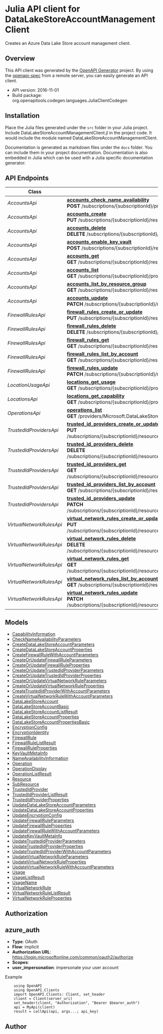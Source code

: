 # Julia API client for DataLakeStoreAccountManagementClient

Creates an Azure Data Lake Store account management client.

## Overview
This API client was generated by the [OpenAPI Generator](https://openapi-generator.tech) project.  By using the [openapi-spec](https://openapis.org) from a remote server, you can easily generate an API client.

- API version: 2016-11-01
- Build package: org.openapitools.codegen.languages.JuliaClientCodegen


## Installation
Place the Julia files generated under the `src` folder in your Julia project. Include DataLakeStoreAccountManagementClient.jl in the project code.
It would include the module named DataLakeStoreAccountManagementClient.

Documentation is generated as markdown files under the `docs` folder. You can include them in your project documentation.
Documentation is also embedded in Julia which can be used with a Julia specific documentation generator.

## API Endpoints

Class | Method
------------ | -------------
*AccountsApi* | [**accounts_check_name_availability**](docs/AccountsApi.md#accounts_check_name_availability)<br/>**POST** /subscriptions/{subscriptionId}/providers/Microsoft.DataLakeStore/locations/{location}/checkNameAvailability<br/>
*AccountsApi* | [**accounts_create**](docs/AccountsApi.md#accounts_create)<br/>**PUT** /subscriptions/{subscriptionId}/resourceGroups/{resourceGroupName}/providers/Microsoft.DataLakeStore/accounts/{accountName}<br/>
*AccountsApi* | [**accounts_delete**](docs/AccountsApi.md#accounts_delete)<br/>**DELETE** /subscriptions/{subscriptionId}/resourceGroups/{resourceGroupName}/providers/Microsoft.DataLakeStore/accounts/{accountName}<br/>
*AccountsApi* | [**accounts_enable_key_vault**](docs/AccountsApi.md#accounts_enable_key_vault)<br/>**POST** /subscriptions/{subscriptionId}/resourceGroups/{resourceGroupName}/providers/Microsoft.DataLakeStore/accounts/{accountName}/enableKeyVault<br/>
*AccountsApi* | [**accounts_get**](docs/AccountsApi.md#accounts_get)<br/>**GET** /subscriptions/{subscriptionId}/resourceGroups/{resourceGroupName}/providers/Microsoft.DataLakeStore/accounts/{accountName}<br/>
*AccountsApi* | [**accounts_list**](docs/AccountsApi.md#accounts_list)<br/>**GET** /subscriptions/{subscriptionId}/providers/Microsoft.DataLakeStore/accounts<br/>
*AccountsApi* | [**accounts_list_by_resource_group**](docs/AccountsApi.md#accounts_list_by_resource_group)<br/>**GET** /subscriptions/{subscriptionId}/resourceGroups/{resourceGroupName}/providers/Microsoft.DataLakeStore/accounts<br/>
*AccountsApi* | [**accounts_update**](docs/AccountsApi.md#accounts_update)<br/>**PATCH** /subscriptions/{subscriptionId}/resourceGroups/{resourceGroupName}/providers/Microsoft.DataLakeStore/accounts/{accountName}<br/>
*FirewallRulesApi* | [**firewall_rules_create_or_update**](docs/FirewallRulesApi.md#firewall_rules_create_or_update)<br/>**PUT** /subscriptions/{subscriptionId}/resourceGroups/{resourceGroupName}/providers/Microsoft.DataLakeStore/accounts/{accountName}/firewallRules/{firewallRuleName}<br/>
*FirewallRulesApi* | [**firewall_rules_delete**](docs/FirewallRulesApi.md#firewall_rules_delete)<br/>**DELETE** /subscriptions/{subscriptionId}/resourceGroups/{resourceGroupName}/providers/Microsoft.DataLakeStore/accounts/{accountName}/firewallRules/{firewallRuleName}<br/>
*FirewallRulesApi* | [**firewall_rules_get**](docs/FirewallRulesApi.md#firewall_rules_get)<br/>**GET** /subscriptions/{subscriptionId}/resourceGroups/{resourceGroupName}/providers/Microsoft.DataLakeStore/accounts/{accountName}/firewallRules/{firewallRuleName}<br/>
*FirewallRulesApi* | [**firewall_rules_list_by_account**](docs/FirewallRulesApi.md#firewall_rules_list_by_account)<br/>**GET** /subscriptions/{subscriptionId}/resourceGroups/{resourceGroupName}/providers/Microsoft.DataLakeStore/accounts/{accountName}/firewallRules<br/>
*FirewallRulesApi* | [**firewall_rules_update**](docs/FirewallRulesApi.md#firewall_rules_update)<br/>**PATCH** /subscriptions/{subscriptionId}/resourceGroups/{resourceGroupName}/providers/Microsoft.DataLakeStore/accounts/{accountName}/firewallRules/{firewallRuleName}<br/>
*LocationUsageApi* | [**locations_get_usage**](docs/LocationUsageApi.md#locations_get_usage)<br/>**GET** /subscriptions/{subscriptionId}/providers/Microsoft.DataLakeStore/locations/{location}/usages<br/>
*LocationsApi* | [**locations_get_capability**](docs/LocationsApi.md#locations_get_capability)<br/>**GET** /subscriptions/{subscriptionId}/providers/Microsoft.DataLakeStore/locations/{location}/capability<br/>
*OperationsApi* | [**operations_list**](docs/OperationsApi.md#operations_list)<br/>**GET** /providers/Microsoft.DataLakeStore/operations<br/>
*TrustedIdProvidersApi* | [**trusted_id_providers_create_or_update**](docs/TrustedIdProvidersApi.md#trusted_id_providers_create_or_update)<br/>**PUT** /subscriptions/{subscriptionId}/resourceGroups/{resourceGroupName}/providers/Microsoft.DataLakeStore/accounts/{accountName}/trustedIdProviders/{trustedIdProviderName}<br/>
*TrustedIdProvidersApi* | [**trusted_id_providers_delete**](docs/TrustedIdProvidersApi.md#trusted_id_providers_delete)<br/>**DELETE** /subscriptions/{subscriptionId}/resourceGroups/{resourceGroupName}/providers/Microsoft.DataLakeStore/accounts/{accountName}/trustedIdProviders/{trustedIdProviderName}<br/>
*TrustedIdProvidersApi* | [**trusted_id_providers_get**](docs/TrustedIdProvidersApi.md#trusted_id_providers_get)<br/>**GET** /subscriptions/{subscriptionId}/resourceGroups/{resourceGroupName}/providers/Microsoft.DataLakeStore/accounts/{accountName}/trustedIdProviders/{trustedIdProviderName}<br/>
*TrustedIdProvidersApi* | [**trusted_id_providers_list_by_account**](docs/TrustedIdProvidersApi.md#trusted_id_providers_list_by_account)<br/>**GET** /subscriptions/{subscriptionId}/resourceGroups/{resourceGroupName}/providers/Microsoft.DataLakeStore/accounts/{accountName}/trustedIdProviders<br/>
*TrustedIdProvidersApi* | [**trusted_id_providers_update**](docs/TrustedIdProvidersApi.md#trusted_id_providers_update)<br/>**PATCH** /subscriptions/{subscriptionId}/resourceGroups/{resourceGroupName}/providers/Microsoft.DataLakeStore/accounts/{accountName}/trustedIdProviders/{trustedIdProviderName}<br/>
*VirtualNetworkRulesApi* | [**virtual_network_rules_create_or_update**](docs/VirtualNetworkRulesApi.md#virtual_network_rules_create_or_update)<br/>**PUT** /subscriptions/{subscriptionId}/resourceGroups/{resourceGroupName}/providers/Microsoft.DataLakeStore/accounts/{accountName}/virtualNetworkRules/{virtualNetworkRuleName}<br/>
*VirtualNetworkRulesApi* | [**virtual_network_rules_delete**](docs/VirtualNetworkRulesApi.md#virtual_network_rules_delete)<br/>**DELETE** /subscriptions/{subscriptionId}/resourceGroups/{resourceGroupName}/providers/Microsoft.DataLakeStore/accounts/{accountName}/virtualNetworkRules/{virtualNetworkRuleName}<br/>
*VirtualNetworkRulesApi* | [**virtual_network_rules_get**](docs/VirtualNetworkRulesApi.md#virtual_network_rules_get)<br/>**GET** /subscriptions/{subscriptionId}/resourceGroups/{resourceGroupName}/providers/Microsoft.DataLakeStore/accounts/{accountName}/virtualNetworkRules/{virtualNetworkRuleName}<br/>
*VirtualNetworkRulesApi* | [**virtual_network_rules_list_by_account**](docs/VirtualNetworkRulesApi.md#virtual_network_rules_list_by_account)<br/>**GET** /subscriptions/{subscriptionId}/resourceGroups/{resourceGroupName}/providers/Microsoft.DataLakeStore/accounts/{accountName}/virtualNetworkRules<br/>
*VirtualNetworkRulesApi* | [**virtual_network_rules_update**](docs/VirtualNetworkRulesApi.md#virtual_network_rules_update)<br/>**PATCH** /subscriptions/{subscriptionId}/resourceGroups/{resourceGroupName}/providers/Microsoft.DataLakeStore/accounts/{accountName}/virtualNetworkRules/{virtualNetworkRuleName}<br/>


## Models

 - [CapabilityInformation](docs/CapabilityInformation.md)
 - [CheckNameAvailabilityParameters](docs/CheckNameAvailabilityParameters.md)
 - [CreateDataLakeStoreAccountParameters](docs/CreateDataLakeStoreAccountParameters.md)
 - [CreateDataLakeStoreAccountProperties](docs/CreateDataLakeStoreAccountProperties.md)
 - [CreateFirewallRuleWithAccountParameters](docs/CreateFirewallRuleWithAccountParameters.md)
 - [CreateOrUpdateFirewallRuleParameters](docs/CreateOrUpdateFirewallRuleParameters.md)
 - [CreateOrUpdateFirewallRuleProperties](docs/CreateOrUpdateFirewallRuleProperties.md)
 - [CreateOrUpdateTrustedIdProviderParameters](docs/CreateOrUpdateTrustedIdProviderParameters.md)
 - [CreateOrUpdateTrustedIdProviderProperties](docs/CreateOrUpdateTrustedIdProviderProperties.md)
 - [CreateOrUpdateVirtualNetworkRuleParameters](docs/CreateOrUpdateVirtualNetworkRuleParameters.md)
 - [CreateOrUpdateVirtualNetworkRuleProperties](docs/CreateOrUpdateVirtualNetworkRuleProperties.md)
 - [CreateTrustedIdProviderWithAccountParameters](docs/CreateTrustedIdProviderWithAccountParameters.md)
 - [CreateVirtualNetworkRuleWithAccountParameters](docs/CreateVirtualNetworkRuleWithAccountParameters.md)
 - [DataLakeStoreAccount](docs/DataLakeStoreAccount.md)
 - [DataLakeStoreAccountBasic](docs/DataLakeStoreAccountBasic.md)
 - [DataLakeStoreAccountListResult](docs/DataLakeStoreAccountListResult.md)
 - [DataLakeStoreAccountProperties](docs/DataLakeStoreAccountProperties.md)
 - [DataLakeStoreAccountPropertiesBasic](docs/DataLakeStoreAccountPropertiesBasic.md)
 - [EncryptionConfig](docs/EncryptionConfig.md)
 - [EncryptionIdentity](docs/EncryptionIdentity.md)
 - [FirewallRule](docs/FirewallRule.md)
 - [FirewallRuleListResult](docs/FirewallRuleListResult.md)
 - [FirewallRuleProperties](docs/FirewallRuleProperties.md)
 - [KeyVaultMetaInfo](docs/KeyVaultMetaInfo.md)
 - [NameAvailabilityInformation](docs/NameAvailabilityInformation.md)
 - [Operation](docs/Operation.md)
 - [OperationDisplay](docs/OperationDisplay.md)
 - [OperationListResult](docs/OperationListResult.md)
 - [Resource](docs/Resource.md)
 - [SubResource](docs/SubResource.md)
 - [TrustedIdProvider](docs/TrustedIdProvider.md)
 - [TrustedIdProviderListResult](docs/TrustedIdProviderListResult.md)
 - [TrustedIdProviderProperties](docs/TrustedIdProviderProperties.md)
 - [UpdateDataLakeStoreAccountParameters](docs/UpdateDataLakeStoreAccountParameters.md)
 - [UpdateDataLakeStoreAccountProperties](docs/UpdateDataLakeStoreAccountProperties.md)
 - [UpdateEncryptionConfig](docs/UpdateEncryptionConfig.md)
 - [UpdateFirewallRuleParameters](docs/UpdateFirewallRuleParameters.md)
 - [UpdateFirewallRuleProperties](docs/UpdateFirewallRuleProperties.md)
 - [UpdateFirewallRuleWithAccountParameters](docs/UpdateFirewallRuleWithAccountParameters.md)
 - [UpdateKeyVaultMetaInfo](docs/UpdateKeyVaultMetaInfo.md)
 - [UpdateTrustedIdProviderParameters](docs/UpdateTrustedIdProviderParameters.md)
 - [UpdateTrustedIdProviderProperties](docs/UpdateTrustedIdProviderProperties.md)
 - [UpdateTrustedIdProviderWithAccountParameters](docs/UpdateTrustedIdProviderWithAccountParameters.md)
 - [UpdateVirtualNetworkRuleParameters](docs/UpdateVirtualNetworkRuleParameters.md)
 - [UpdateVirtualNetworkRuleProperties](docs/UpdateVirtualNetworkRuleProperties.md)
 - [UpdateVirtualNetworkRuleWithAccountParameters](docs/UpdateVirtualNetworkRuleWithAccountParameters.md)
 - [Usage](docs/Usage.md)
 - [UsageListResult](docs/UsageListResult.md)
 - [UsageName](docs/UsageName.md)
 - [VirtualNetworkRule](docs/VirtualNetworkRule.md)
 - [VirtualNetworkRuleListResult](docs/VirtualNetworkRuleListResult.md)
 - [VirtualNetworkRuleProperties](docs/VirtualNetworkRuleProperties.md)


## Authorization

## azure_auth
- **Type**: OAuth
- **Flow**: implicit
- **Authorization URL**: https://login.microsoftonline.com/common/oauth2/authorize
- **Scopes**: 
 - **user_impersonation**: impersonate your user account

Example
```
    using OpenAPI
    using OpenAPI.Clients
    import OpenAPI.Clients: Client, set_header
    client = Client(server_uri)
    set_header(client, "Authorization", "Bearer $bearer_auth")
    api = MyApi(client)
    result = callApi(api, args...; api_key)
```

## Author



